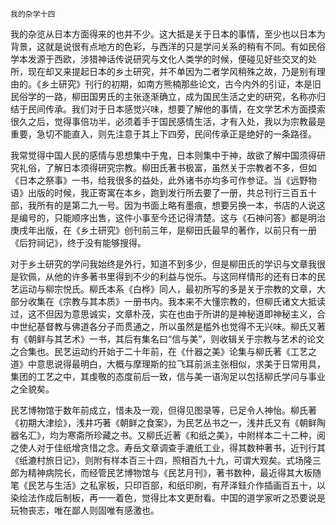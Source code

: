     我的杂学十四 

   我的杂览从日本方面得来的也并不少。这大抵是关于日本的事情，至少也以日本为背景，这就是说很有点地方的色彩，与西洋的只是学问关系的稍有不同。有如民俗学本发源于西欧，涉猎神话传说研究与文化人类学的时候，便碰见好些交叉的处所，现在却又来提起日本的乡土研究，并不单因为二者学风稍殊之故，乃是别有理由的。《乡土研究》刊行的初期，如南方熊楠那些论文，古今内外的引证，本是旧民俗学的一路，柳田国男氏的主张逐渐确立，成为国民生活之史的研究，名称亦归结于民间传承。我们对于日本感觉兴味，想要了解他的事情，在文学艺术方面摸索很久之后，觉得事倍功半，必须着手于国民感情生活，才有入处，我以为宗教最是重要，急切不能直入，则先注意于其上下四旁，民间传承正是绝好的一条路径。

   我常觉得中国人民的感情与思想集中于鬼，日本则集中于神，故欲了解中国须得研究礼俗，了解日本须得研究宗教。柳田氏著书极富，虽然关于宗教者不多，但如《日本之祭事》一书，给我很多的益处，此外诸书亦均多可作参证。当《远野物语》出版的时候，我正寄寓在本乡，跑到发行所去要了一册，共总刊行三百五十部，我所有的是第二九一号。因为书面上略有墨痕，想要另换一本，书店的人说这是编号的，只能顺序出售，这件小事至今还记得清楚。这与《石神问答》都是明治庚戌年出版，在《乡土研究》创刊前三年，是柳田氏最早的著作，以前只有一册《后狩祠记》，终于没有能够搜得。

   对于乡土研究的学问我始终是外行，知道不到多少，但是柳田氏的学识与文章我很是钦佩，从他的许多著书里得到不少的利益与悦乐。与这同样情形的还有日本的民艺运动与柳宗悦氏。柳氏本系《白桦》同人，最初所写的多是关于宗教的文章，大部分收集在《宗教与其本质》一册书内。我本来不大懂宗教的，但柳氏诸文大抵读过，这不但因为意思诚实，文章朴茂，实在也由于所讲的是神秘道即神秘主义，合中世纪基督教与佛道各分子而贯通之，所以虽然是槛外也觉得不无兴味。柳氏又著有《朝鲜与其艺术》一书，其后有集名曰“信与美”，则收辑关于宗教与艺术的论文之合集也。民艺运动约开始于二十年前，在《什器之美》论集与柳氏著《工艺之道》中意思说得最明白，大概与摩理斯的拉飞耳前派主张相似，求美于日常用具，集团的工艺之中，其虔敬的态度前后一致，信与美一语洵足以包括柳氏学问与事业之全貌矣。

   民艺博物馆于数年前成立，惜未及一观，但得见图录等，已足令人神怡。柳氏著《初期大津绘》，浅井巧著《朝鲜之食案》，为民艺丛书之一，浅井氏又有《朝鲜陶器名汇》，均为寒斋所珍藏之书。又柳氏近著《和纸之美》，中附样本二十二种，阅之使人对于佳纸增贪惜之念。寿岳文章调查手漉纸工业，得其数种著书，近刊行其《纸漉村旅日记》，则附有样本百三十四，照相百九十九，可谓大观矣。式场隆三郎为精神病院长，而经管民艺博物馆与《民艺月刊》，著书数种，最近得其大板随笔《民艺与生活》之私家板，只印百部，和纸印刷，有芹泽銈介作插画百五十，以染绘法作成后制板，再一一着色，觉得比本文更耐看。中国的道学家听之恐要说是玩物丧志，唯在鄙人则固唯有感激也。

